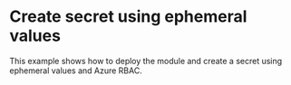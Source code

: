 # Create secret using ephemeral values

This example shows how to deploy the module and create a secret using ephemeral values and Azure RBAC.
